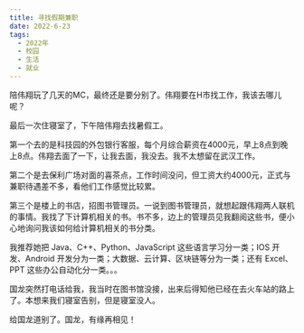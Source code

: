 ```yaml
---
title: 寻找假期兼职
date: 2022-6-23
tags:
  - 2022年
  - 校园
  - 生活
  - 就业
---
```


陪伟翔玩了几天的MC，最终还是要分别了。伟翔要在H市找工作，我该去哪儿呢？

最后一次住寝室了，下午陪伟翔去找暑假工。

第一个去的是科技园的外包银行客服，每个月综合薪资在4000元，早上8点到晚上8点。伟翔去面了一下，让我去面，我没去。我不太想留在武汉工作。

第二个是去保利广场对面的喜茶点，工作时间没问，但工资大约4000元，正式与兼职待遇差不多，看他们工作感觉比较累。

第三个是楼上的书店，招图书管理员。一说到图书管理员，就想起跟伟翔两人联机的事情。我找了下计算机相关的书。书不多，边上的管理员见我翻阅这些书，便小心地询问我该如何给计算机相关的书分类。

我推荐她把 Java、C++、Python、JavaScript 这些语言学习分一类；IOS 开发、Android 开发分为一类；大数据、云计算、区块链等分为一类；还有 Excel、PPT 这些办公自动化分一类。。。

国龙突然打电话给我，我当时在图书馆没接，出来后得知他已经在去火车站的路上了。本想来我们寝室告别，但是寝室没人。

给国龙道别了。国龙，有缘再相见！
